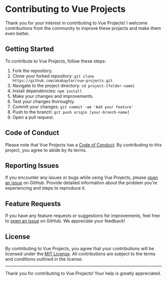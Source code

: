 # Contributing to Vue Projects

Thank you for your interest in contributing to Vue Projects! I welcome contributions from the community to improve these projects and make them even better.

## Getting Started

To contribute to Vue Projects, follow these steps:

1. Fork the repository.
2. Clone your forked repository: `git clone https://github.com/akabaytar/vue-projects.git`
3. Navigate to the project directory: `cd project-[folder-name]`
4. Install dependencies: `npm install`
5. Make your changes and improvements.
6. Test your changes thoroughly.
7. Commit your changes: `git commit -am 'Add your feature'`
8. Push to the branch: `git push origin [your-branch-name]`
9. Open a pull request.

## Code of Conduct

Please note that Vue Projects has a [Code of Conduct](CODE_OF_CONDUCT.md). By contributing to this project, you agree to abide by its terms.

## Reporting Issues

If you encounter any issues or bugs while using Vue Projects, please [open an issue](https://github.com/akabaytar/vue-projects/issues) on GitHub. Provide detailed information about the problem you're experiencing and steps to reproduce it.

## Feature Requests

If you have any feature requests or suggestions for improvements, feel free to [open an issue](https://github.com/akabaytar/vue-projects/issues) on GitHub. We appreciate your feedback!

## License

By contributing to Vue Projects, you agree that your contributions will be licensed under the [MIT License](LICENSE). All contributions are subject to the terms and conditions outlined in the license.

---

Thank you for contributing to Vue Projects! Your help is greatly appreciated.